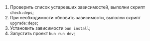 1. Проверить список устаревших зависимостей, выполни скрипт `check:deps`;
2. При необходимости обновить зависимости, выполни скрипт `upgrade:deps`;
3. Установить зависимости `bun install`;
4. Запустить проект `bun run dev`;